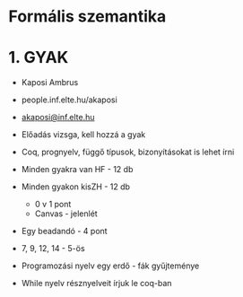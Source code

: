 # Formális szemantika

# 1. GYAK

- Kaposi Ambrus
- people.inf.elte.hu/akaposi
- akaposi@inf.elte.hu
- Előadás vizsga, kell hozzá a gyak
- Coq, prognyelv, függő típusok, bizonyításokat is lehet írni
- Minden gyakra van HF - 12 db
- Minden gyakon kisZH - 12 db
    - 0 v 1 pont
    - Canvas - jelenlét
- Egy beadandó - 4 pont
- 7, 9, 12, 14 - 5-ös

- Programozási nyelv egy erdő - fák gyűjteménye
- While nyelv résznyelveit írjuk le coq-ban